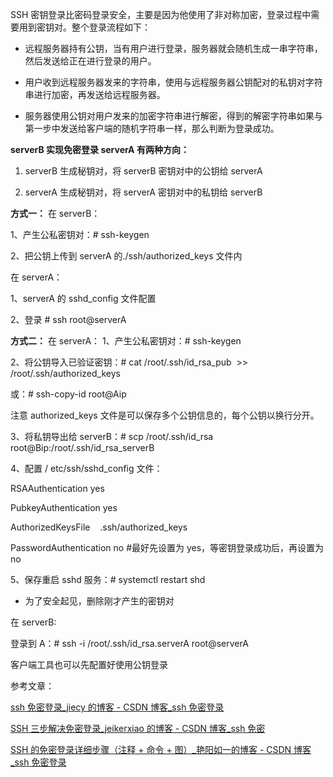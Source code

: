 SSH 密钥登录比密码登录安全，主要是因为他使用了非对称加密，登录过程中需要用到密钥对。整个登录流程如下：

- 远程服务器持有公钥，当有用户进行登录，服务器就会随机生成一串字符串，然后发送给正在进行登录的用户。

- 用户收到远程服务器发来的字符串，使用与远程服务器公钥配对的私钥对字符串进行加密，再发送给远程服务器。

- 服务器使用公钥对用户发来的加密字符串进行解密，得到的解密字符串如果与第一步中发送给客户端的随机字符串一样，那么判断为登录成功。

**serverB 实现免密登录 serverA 有两种方向：**

1. serverB 生成秘钥对，将 serverB 密钥对中的公钥给 serverA

2. serverA 生成秘钥对，将 serverA 密钥对中的私钥给 serverB

**方式一：**
在 serverB：

1、产生公私密钥对：# ssh-keygen

2、把公钥上传到 serverA 的./ssh/authorized_keys 文件内

在 serverA：

1、serverA 的 sshd_config 文件配置

2、登录 # ssh root@serverA

**方式二：**
在 serverA：
1、产生公私密钥对：# ssh-keygen

2、将公钥导入已验证密钥：# cat /root/.ssh/id_rsa_pub  >> /root/.ssh/authorized_keys

或：# ssh-copy-id root@Aip

注意 authorized_keys 文件是可以保存多个公钥信息的，每个公钥以换行分开。

3、将私钥导出给 serverB：# scp /root/.ssh/id_rsa root@Bip:/root/.ssh/id_rsa_serverB 

4、配置 / etc/ssh/sshd_config 文件：

RSAAuthentication yes

PubkeyAuthentication yes

AuthorizedKeysFile    .ssh/authorized_keys

PasswordAuthentication no #最好先设置为 yes，等密钥登录成功后，再设置为 no

5、保存重启 sshd 服务：# systemctl restart shd

- 为了安全起见，删除刚才产生的密钥对

在 serverB:

登录到 A：# ssh -i /root/.ssh/id_rsa.serverA root@serverA

客户端工具也可以先配置好使用公钥登录
 

参考文章：

[ssh 免密登录_jiecy 的博客 - CSDN 博客_ssh 免密登录](https://blog.csdn.net/jiecy/article/details/121597189)

[SSH 三步解决免密登录_jeikerxiao 的博客 - CSDN 博客_ssh 免密](https://blog.csdn.net/jeikerxiao/article/details/84105529?spm=1001.2101.3001.6661.1&utm_medium=distribute.pc_relevant_t0.none-task-blog-2~default~CTRLIST~Rate-1-84105529-blog-121597189.pc_relevant_multi_platform_featuressortv2dupreplace&depth_1-utm_source=distribute.pc_relevant_t0.none-task-blog-2~default~CTRLIST~Rate-1-84105529-blog-121597189.pc_relevant_multi_platform_featuressortv2dupreplace&utm_relevant_index=1)

[SSH 的免密登录详细步骤（注释 + 命令 + 图）_艳阳如一的博客 - CSDN 博客_ssh 免密登录](https://blog.csdn.net/SXY16044314/article/details/90605069?spm=1001.2101.3001.6650.1&utm_medium=distribute.pc_relevant.none-task-blog-2~default~CTRLIST~Rate-1-90605069-blog-121597189.pc_relevant_multi_platform_featuressortv2dupreplace&depth_1-utm_source=distribute.pc_relevant.none-task-blog-2~default~CTRLIST~Rate-1-90605069-blog-121597189.pc_relevant_multi_platform_featuressortv2dupreplace&utm_relevant_index=2)

